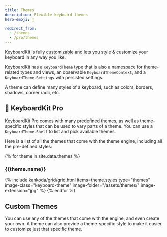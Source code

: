 ```yaml
---
title: Themes
description: Flexible keyboard themes
hero-emoji: 🍭

redirect_from: 
  - /themes
  - /pro/themes
---
```


KeyboardKit is fully [customizable](/customization) and lets you style & customize your keyboard in any way you like.

KeyboardKit has a ``KeyboardTheme`` type that is also a namespace for theme-related types and views, an observable ``KeyboardThemeContext``, and a `KeyboardTheme.Settings`  with persisted settings.

A theme can define many styles of a keyboard, such as colors, borders, shadows, corner radii, etc.


## 👑 KeyboardKit Pro

KeyboardKit Pro comes with many predefined themes, as well as theme-specific styles that can be used to vary parts of a theme. You can use a `KeyboardTheme.Shelf` to list and pick available themes.

Here is a list of all the themes that come with the theme engine, including all the pre-defined styles:

<section class="themes">
{% for theme in site.data.themes %}
    <h3>{{theme.name}}</h3>
    {% include kankoda/grid/grid.html items=theme.styles type="themes" image-class="keyboard-theme" image-folder="/assets/themes/" image-extension="jpg" %}
{% endfor %}
</section>


## Custom Themes

You can use any of the themes that come with the engine, and even create your own. A theme can also provide a theme-specific style to make it easier to customize just that specific theme.


[Pro]: /pro